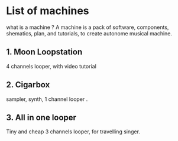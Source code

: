# List of machines



what is a machine ? A machine is a pack of software, components, shematics, plan,  and tutorials, to create autonome musical machine.



## 1. Moon Loopstation 

4 channels looper, with video tutorial



## 2. Cigarbox

sampler, synth, 1 channel looper . 



## 3. All in one looper

Tiny and cheap 3 channels looper, for travelling singer.

